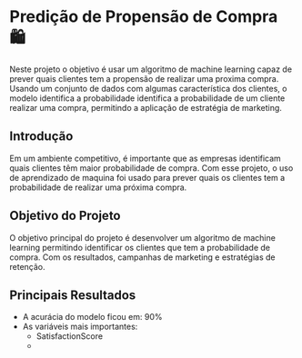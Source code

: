 # Predição de Propensão de Compra 🛍️
Neste projeto o objetivo é usar um algoritmo de machine learning capaz de prever quais clientes tem a propensão de realizar uma proxima compra. Usando um conjunto de dados com algumas característica dos clientes, o modelo identifica a probabilidade identifica a probabilidade de um cliente realizar uma compra, permitindo a aplicação de estratégia de marketing. 
## Introdução 
Em um ambiente competitivo, é importante que as empresas identificam quais clientes têm maior probabilidade de compra. Com esse projeto, o uso de aprendizado de maquina foi usado para prever quais os clientes tem a probabilidade de realizar uma próxima compra. 
## Objetivo do Projeto 
O objetivo principal do projeto é desenvolver um algoritmo de machine learning permitindo identificar os clientes que tem a probabilidade de compra. Com os resultados, campanhas de marketing e estratégias de retenção. 
## Principais Resultados 
- A acurácia do modelo ficou em: 90%
- As variáveis mais importantes:
  - SatisfactionScore
  - 
